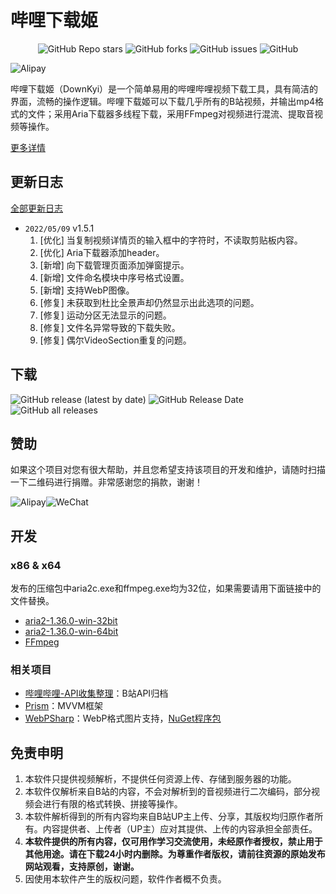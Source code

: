 # 哔哩下载姬

<p align="center">
    <a href="https://github.com/leiurayer/downkyi/stargazers" style="text-decoration:none" >
        <img alt="GitHub Repo stars" src="https://img.shields.io/github/stars/leiurayer/downkyi">
    </a>
    <a href="https://github.com/leiurayer/downkyi/network" style="text-decoration:none" >
        <img alt="GitHub forks" src="https://img.shields.io/github/forks/leiurayer/downkyi">
    </a>
    <a href="https://github.com/leiurayer/downkyi/issues" style="text-decoration:none">
        <img alt="GitHub issues" src="https://img.shields.io/github/issues/leiurayer/downkyi">
    </a>
    <a href="https://github.com/leiurayer/downkyi/blob/main/LICENSE" style="text-decoration:none" >
        <img alt="GitHub" src="https://img.shields.io/github/license/leiurayer/downkyi">
    </a>
</p>

![Alipay](https://croire.gitee.io/app/DownKyi/images/app/index.png)

哔哩下载姬（DownKyi）是一个简单易用的哔哩哔哩视频下载工具，具有简洁的界面，流畅的操作逻辑。哔哩下载姬可以下载几乎所有的B站视频，并输出mp4格式的文件；采用Aria下载器多线程下载，采用FFmpeg对视频进行混流、提取音视频等操作。

[更多详情](src/README.md)

## 更新日志

[全部更新日志](CHANGELOG.md)

* `2022/05/09` v1.5.1
    1. [优化] 当复制视频详情页的输入框中的字符时，不读取剪贴板内容。
    2. [优化] Aria下载器添加header。
    3. [新增] 向下载管理页面添加弹窗提示。
    4. [新增] 文件命名模块中序号格式设置。
    5. [新增] 支持WebP图像。
    6. [修复] 未获取到杜比全景声却仍然显示出此选项的问题。
    7. [修复] 运动分区无法显示的问题。
    8. [修复] 文件名异常导致的下载失败。
    9. [修复] 偶尔VideoSection重复的问题。

## 下载

<p align="left">
    <a href="https://github.com/leiurayer/downkyi/releases/latest" style="text-decoration:none">
       <img alt="GitHub release (latest by date)" src="https://img.shields.io/github/v/release/leiurayer/downkyi">
    </a>
    <a href="https://github.com/leiurayer/downkyi/releases/latest" style="text-decoration:none">
       <img alt="GitHub Release Date" src="https://img.shields.io/github/release-date/leiurayer/downkyi">
    </a>
    <a href="https://github.com/leiurayer/downkyi/releases" style="text-decoration:none">
       <img alt="GitHub all releases" src="https://img.shields.io/github/downloads/leiurayer/downkyi/total">
    </a>
</p>

## 赞助

如果这个项目对您有很大帮助，并且您希望支持该项目的开发和维护，请随时扫描一下二维码进行捐赠。非常感谢您的捐款，谢谢！

![Alipay](https://croire.gitee.io/app/DownKyi/images/Alipay.png)![WeChat](https://croire.gitee.io/app/DownKyi/images/WeChat.png)

## 开发

### x86 & x64

发布的压缩包中aria2c.exe和ffmpeg.exe均为32位，如果需要请用下面链接中的文件替换。

* [aria2-1.36.0-win-32bit](third_party/aria2-1.36.0-win-32bit-build1.zip)
* [aria2-1.36.0-win-64bit](third_party/aria2-1.36.0-win-64bit-build1.zip)
* [FFmpeg](https://github.com/leiurayer/FFmpeg-Builds/releases/tag/latest)

### 相关项目

* [哔哩哔哩-API收集整理](https://github.com/SocialSisterYi/bilibili-API-collect)：B站API归档
* [Prism](https://github.com/PrismLibrary/Prism)：MVVM框架
* [WebPSharp](https://github.com/leiurayer/WebPSharp)：WebP格式图片支持，[NuGet程序包](third_party/WebPSharp.0.5.1.nupkg)

## 免责申明

1. 本软件只提供视频解析，不提供任何资源上传、存储到服务器的功能。
2. 本软件仅解析来自B站的内容，不会对解析到的音视频进行二次编码，部分视频会进行有限的格式转换、拼接等操作。
3. 本软件解析得到的所有内容均来自B站UP主上传、分享，其版权均归原作者所有。内容提供者、上传者（UP主）应对其提供、上传的内容承担全部责任。
4. **本软件提供的所有内容，仅可用作学习交流使用，未经原作者授权，禁止用于其他用途。请在下载24小时内删除。为尊重作者版权，请前往资源的原始发布网站观看，支持原创，谢谢。**
5. 因使用本软件产生的版权问题，软件作者概不负责。
